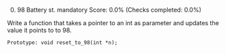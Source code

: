 
0. 98 Battery st.
mandatory
Score: 0.0% (Checks completed: 0.0%)

Write a function that takes a pointer to an int as parameter and updates the value it points to to 98.

    Prototype: void reset_to_98(int *n);

